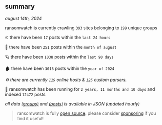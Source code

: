 
## summary
_august 14th, 2024_

ransomwatch is currently crawling `393` sites belonging to `199` unique groups

⏲ there have been `17` posts within the `last 24 hours`

🦈 there have been `251` posts within the `month of august`

🪐 there have been `1038` posts within the `last 90 days`

🏚 there have been `3015` posts within the `year of 2024`

_⚙️ there are currently `119` online hosts & `125` custom parsers._

🦕 ransomwatch has been running for `2 years, 11 months and 10 days` and indexed `12472` posts

_all data  [(groups)](http://ransomwhat.telemetry.ltd/groups) and [(posts)](http://ransomwhat.telemetry.ltd/posts) is available in JSON (updated hourly)_

> ransomwatch is fully [open source](https://github.com/joshhighet/ransomwatch#ransomwatch--). please consider [sponsoring](https://github.com/sponsors/joshhighet) if you find it useful!
